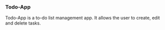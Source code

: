 ### Todo-App

Todo-App is a to-do list management app. It allows the user to create, edit and delete tasks.
